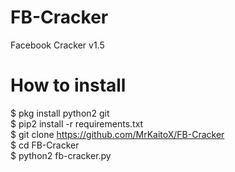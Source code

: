 # FB-Cracker
Facebook Cracker v1.5

# How to install
$ pkg install python2 git <br>
$ pip2 install -r requirements.txt <br>
$ git clone https://github.com/MrKaitoX/FB-Cracker <br>
$ cd FB-Cracker <br>
$ python2 fb-cracker.py <br>

